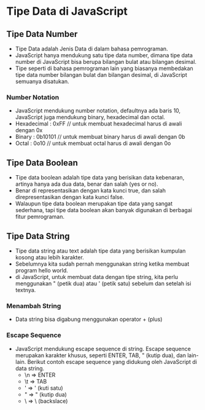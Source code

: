 # Tipe Data di JavaScript

## Tipe Data Number

- Tipe Data adalah Jenis Data di dalam bahasa pemrograman.
- JavaScript hanya mendukung satu tipe data number, dimana tipe data number di
  JavaScript bisa berupa bilangan bulat atau bilangan desimal.
- Tipe seperti di bahasa pemrograman lain yang biasanya membedakan tipe data
  number bilangan bulat dan bilangan desimal, di JavaScript semuanya disatukan.

### Number Notation

- JavaScript mendukung number notation, defaultnya ada baris 10, JavaScript juga
  mendukung binary, hexadecimal dan octal.
- Hexadecimal : 0xFF // untuk membuat hexadecimal harus di awali dengan 0x
- Binary : 0b10101 // untuk membuat binary harus di awali dengan 0b
- Octal : 0o10 // untuk membuat octal harus di awali dengan 0o

## Tipe Data Boolean

- Tipe data boolean adalah tipe data yang berisikan data kebenaran, artinya
  hanya ada dua data, benar dan salah (yes or no).
- Benar di representasikan dengan kata kunci true, dan salah direpresentasikan
  dengan kata kunci false.
- Walaupun tipe data boolean merupakan tipe data yang sangat sederhana, tapi
  tipe data boolean akan banyak digunakan di berbagai fitur pemrograman.

## Tipe Data String

- Tipe data string atau text adalah tipe data yang berisikan kumpulan kosong
  atau lebih karakter.
- Sebelumnya kita sudah pernah menggunakan string ketika membuat program hello
  world.
- di JavaScript, untuk membuat data dengan tipe string, kita perlu menggunakan "
  (petik dua) atau ' (petik satu) sebelum dan setelah isi textnya.

### Menambah String

- Data string bisa digabung menggunakan operator + (plus)

### Escape Sequence

- JavaScript mendukung escape sequence di string. Escape sequence merupakan
  karakter khusus, seperti ENTER, TAB, " (kutip dua), dan lain-lain. Berikut
  contoh escape sequence yang didukung oleh JavaScript di data string.
  - \n => ENTER
  - \t => TAB
  - \' => ' (kuti satu)
  - \" => " (kutip dua)
  - \\ => \ (backslace)
